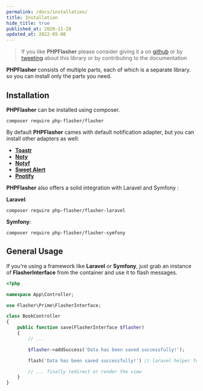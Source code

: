 ```yaml
---
permalink: /docs/installation/
title: Installation
hide_title: true
published_at: 2020-11-28
updated_at: 2022-05-08
---
```


> If you like **<span class="text-indigo-900">PHP<span class="text-indigo-500">Flasher</span></span>** please consider giving it a <i class="fa-duotone fa-star text-yellow-700"></i> on <a href="https://github.com/php-flasher/php-flasher">github</a> or by <a href="https://twitter.com/yoeunes/status/1446792536090161153">tweeting</a> about this library or by contributing to the documentation <i class="fa-solid fa-heart text-red-600"></i>

**<span class="text-indigo-900">PHP<span class="text-indigo-500">Flasher</span></span>** consists of multiple parts, each of which is a separate library.
so you can install only the parts you need.

## <i class="fa-duotone fa-list-radio"></i> Installation

**<span class="text-indigo-900">PHP<span class="text-indigo-500">Flasher</span></span>** can be installed using composer.

<pre class="snippet"><code>composer require php-flasher/flasher</code></pre>

By default **<span class="text-indigo-900">PHP<span class="text-indigo-500">Flasher</span></span>** cames with default notification adapter, but you can install other adapters as well:

* **[Toastr](/docs/adapter/toastr/)**
* **[Noty](/docs/adapter/noty/)**
* **[Notyf](/docs/adapter/notyf/)**
* **[Sweet Alert](/docs/adapter/sweetalert/)**
* **[Pnotify](/docs/adapter/pnotify/)**

**<span class="text-indigo-900">PHP<span class="text-indigo-500">Flasher</span></span>** also offers a solid integration
with <i class="fa-brands fa-laravel text-red-900"></i> Laravel and <i class="fa-brands fa-symfony text-black"></i> Symfony :

**<i class="fa-brands fa-laravel text-red-900"></i> Laravel**:
<pre class="snippet"><code>composer require php-flasher/flasher-laravel</code></pre>

**<i class="fa-brands fa-symfony text-black"></i> Symfony**:
<pre class="snippet"><code>composer require php-flasher/flasher-symfony</code></pre>

## <i class="fa-duotone fa-list-radio"></i> General Usage

If you're using a framework like <i class="fa-brands fa-laravel text-red-900"></i> __Laravel__ or <i class="fa-brands fa-symfony text-black"></i> __Symfony__, just grab an instance of __FlasherInterface__ from the
container and use it to flash messages.

```php
<?php

namespace App\Controller;

use Flasher\Prime\FlasherInterface;

class BookController
{
    public function save(FlasherInterface $flasher)
    {
        // ...

        $flasher->addSuccess('Data has been saved successfully!');

        flash('Data has been saved successfully!') // laravel helper function

        // ... finally redirect or render the view
    }
}
```

